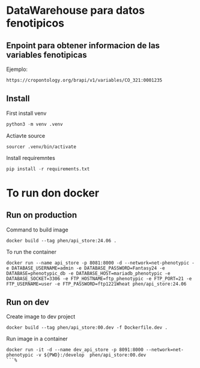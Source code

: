 # DataWarehouse para datos fenotipicos

## Enpoint para obtener informacion de las variables fenotipicas

Ejemplo:
```
https://cropontology.org/brapi/v1/variables/CO_321:0001235
```

## Install

First install venv

```py
python3 -m venv .venv

```

Actiavte source

```shell
sourcer .venv/bin/activate

```

Install requiremntes

```py
pip install -r requirements.txt
```

# To run don docker

## Run on production
Command to build image

```
docker build --tag phen/api_store:24.06 .
```

To run the container

```
docker run --name api_store -p 8081:8000 -d --network=net-phenotypic -e DATABASE_USERNAME=admin -e DATABASE_PASSWORD=Fantasy24 -e DATABASE=phenotypic_db -e DATABASE_HOST=mariadb_phenotypic -e DATABASE_SOCKET=3306 -e FTP_HOSTNAME=ftp_phenotypic -e FTP_PORT=21 -e FTP_USERNAME=user -e FTP_PASSWORD=ftp1221Wheat phen/api_store:24.06
```

## Run on dev

Create image to dev project

```
docker build --tag phen/api_store:00.dev -f Dockerfile.dev .
```

Run image in a container

```
docker run -it -d --name dev_api_store -p 8091:8000 --network=net-phenotypic -v ${PWD}:/develop  phen/api_store:00.dev
```%